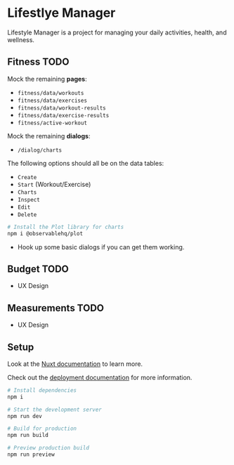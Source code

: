 # Lifestlye Manager

Lifestyle Manager is a project for managing your daily activities, health, and wellness.

## Fitness TODO

Mock the remaining **pages**:

- `fitness/data/workouts`
- `fitness/data/exercises`
- `fitness/data/workout-results`
- `fitness/data/exercise-results`
- `fitness/active-workout`

Mock the remaining **dialogs**:

- `/dialog/charts`

The following options should all be on the data tables:

- `Create`
- `Start` (Workout/Exercise)
- `Charts`
- `Inspect`
- `Edit`
- `Delete`

```sh
# Install the Plot library for charts
npm i @observablehq/plot
```

- Hook up some basic dialogs if you can get them working.

## Budget TODO

- UX Design

## Measurements TODO

- UX Design

## Setup

Look at the [Nuxt documentation](https://nuxt.com/docs/getting-started/introduction) to learn more.

Check out the [deployment documentation](https://nuxt.com/docs/getting-started/deployment) for more
information.

```sh
# Install dependencies
npm i

# Start the development server
npm run dev

# Build for production
npm run build

# Preview production build
npm run preview
```
